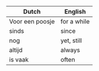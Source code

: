 | Dutch           | English     |
|-----------------|-------------|
| Voor een poosje | for a while |
| sinds           | since       |
| nog             | yet, still  |
| altijd          | always      |
| is vaak         | often       |